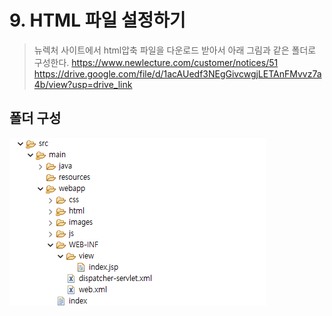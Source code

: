 # 9. HTML 파일 설정하기
> 뉴렉처 사이트에서 html압축 파일을 다운로드 받아서 아래 그림과
> 같은 폴더로 구성한다.
> https://www.newlecture.com/customer/notices/51
> https://drive.google.com/file/d/1acAUedf3NEgGivcwgjLETAnFMvvz7a4b/view?usp=drive_link
## 폴더 구성
![image](html_template.png)
